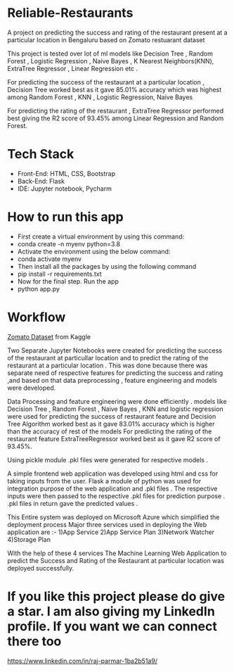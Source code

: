 # Reliable-Restaurants

A project on predicting the success and rating of the restaurant present at a particular location in Bengaluru based on Zomato restuarant dataset

This project is tested over lot of ml models like Decision Tree , Random Forest , Logistic Regression , Naive Bayes , K Nearest Neighbors(KNN), ExtraTree Regressor , Linear Regression etc .

For predicting the success of the restaurant at a particular location , Decision Tree worked best as it gave 85.01% accuracy which was highest among Random Forest , KNN , Logistic Regression, Naive Bayes

For predicting the rating of the restaurant , ExtraTree Regressor performed best giving the R2 score of 93.45% among Linear Regression and Random Forest.


 


# Tech Stack
* Front-End: HTML, CSS, Bootstrap
* Back-End: Flask
* IDE: Jupyter notebook, Pycharm

# How to run this app
* First create a virtual environment by using this command:
* conda create -n myenv python=3.8
* Activate the environment using the below command:
* conda activate myenv
* Then install all the packages by using the following command
* pip install -r requirements.txt
* Now for the final step. Run the app
* python app.py


# Workflow


[Zomato Dataset](https://www.kaggle.com/himanshupoddar/zomato-bangalore-restaurants) from Kaggle

Two Separate Jupyter Notebooks were created for predicting the success of the restaurant at particullar location and to predict the rating of the restaurant at a particular location . This was done because there was separate need of respective features for predicting the success and rating ,and based on that data preprocessing , feature engineering and models were developed.

Data Processing and feature engineering were done efficiently .
models like Decision Tree , Random Forest , Naive Bayes , KNN and logistic regression were  used for predicting the success of restaurant feature and Decision Tree Algorithm worked best as it gave 83.01% accuracy which is higher than the accuracy of rest of the models
For predicting the rating of the restaurant feature  ExtraTreeRegressor worked best as it gave R2 score of 93.45%.

Using pickle module .pkl files were generated for respective models .

A simple frontend web application was developed using html and css for taking inputs from the user.
Flask a module of python was used for integration purpose of the web application and .pkl files .
The respective inputs were then passed to the respective .pkl files  for prediction purpose .
.pkl files in return gave the predicted values .

This Entire system was deployed on Microsoft Azure which simplified the deployment process 
Major three services used in deploying the Web application are :-
1)App Service
2)App Service Plan
3)Network Watcher
4)Storage Plan

With the help of these 4 services The Machine Learning Web Application to predict the Success and Rating of the Restaurant at particular location was deployed successfully.
# If you like this project please do give a star. I am also giving my LinkedIn profile. If you want we can connect there too
https://www.linkedin.com/in/raj-parmar-1ba2b51a9/




